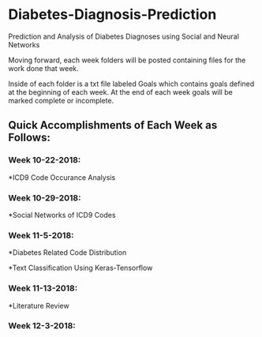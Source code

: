 # Diabetes-Diagnosis-Prediction
Prediction and Analysis of Diabetes Diagnoses using Social and Neural Networks

Moving forward, each week folders will be posted containing files for the work done that week.

Inside of each folder is a txt file labeled Goals which contains goals defined at the beginning of each week.
At the end of each week goals will be marked complete or incomplete.

Quick Accomplishments of Each Week as Follows:
----------------------------------------------

### Week 10-22-2018:
*ICD9 Code Occurance Analysis

### Week 10-29-2018:
*Social Networks of ICD9 Codes 

### Week 11-5-2018:
*Diabetes Related Code Distribution

*Text Classification Using Keras-Tensorflow

### Week 11-13-2018:
*Literature Review 

### Week 12-3-2018:

